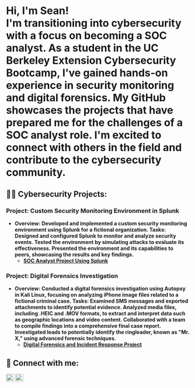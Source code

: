 <h1>Hi, I'm Sean! <br/><b>I'm transitioning into cybersecurity with a focus on becoming a SOC analyst. As a student in the UC Berkeley Extension Cybersecurity Bootcamp, I've gained hands-on experience in security monitoring and digital forensics. My GitHub showcases the projects that have prepared me for the challenges of a SOC analyst role. I'm excited to connect with others in the field and contribute to the cybersecurity community.</b>

<h2>👨‍💻 Cybersecurity Projects:</h2>

<h3>Project: Custom Security Monitoring Environment in Splunk</h3>
  
- <b>Overview: Developed and implemented a custom security monitoring environment using Splunk for a fictional organization.
Tasks:
Designed and configured Splunk to monitor and analyze security events.
Tested the environment by simulating attacks to evaluate its effectiveness.
Presented the environment and its capabilities to peers, showcasing the results and key findings.</b>
  - <b>[SOC Analyst Project Using Splunk](https://docs.google.com/document/d/1H0ArV3fWwnz-QApyergOZ6xue9uR4Y8crG9BiJdaIOw/edit?usp=sharing)
  </b>
<b>

</b>

<h3>Project: Digital Forensics Investigation</h3>
 
- <b>Overview: Conducted a digital forensics investigation using Autopsy in Kali Linux, focusing on analyzing iPhone image files related to a fictional criminal case.
Tasks:
Examined SMS messages and exported attachments to identify potential evidence.
Analyzed media files, including .HEIC and .MOV formats, to extract and interpret data such as geographic locations and video content.
Collaborated with a team to compile findings into a comprehensive final case report.
Investigated leads to potentially identify the ringleader, known as "Mr. X," using advanced forensic techniques.</b>
  - <b>[Digital Forensics and Incident Response Project](https://docs.google.com/document/d/13Wj7ANVXr7FMWY5vw6ew-Nd760d0kMGjOiOJbcCRSzc/edit?usp=sharing)
 </b>

    

<h2> 🤳 Connect with me:</h2>


[<img align="left" alt="SeanClem | LinkedIn" width="22px" src="https://cdn.jsdelivr.net/npm/simple-icons@v3/icons/linkedin.svg" />][linkedin]
[<img align="left" alt="SeanClem | Instagram" width="22px" src="https://cdn.jsdelivr.net/npm/simple-icons@v3/icons/instagram.svg" />][instagram]

[instagram]: https://www.instagram.com/foreverchasingwhiskey
[linkedin]: https://www.linkedin.com/in/sean-clem-845b202b4/

<!--
**joshmadakor1/joshmadakor1** is a ✨ _special_ ✨ repository because its `README.md` (this file) appears on your GitHub profile.

Here are some ideas to get you started:

- 🔭 I’m currently working on ...
- 🌱 I’m currently learning ...
- 👯 I’m looking to collaborate on ...
- 🤔 I’m looking for help with ...
- 💬 Ask me about ...
- 📫 How to reach me: ...
- 😄 Pronouns: ...
- ⚡ Fun fact: ...
-->
